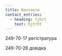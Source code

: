 ```yaml
---
title: Контакти
contact_entries:
  - heading: tjhrt
    text: hjtrht
---
```

249-70-17 регістратура 

249-70-26 довідка
